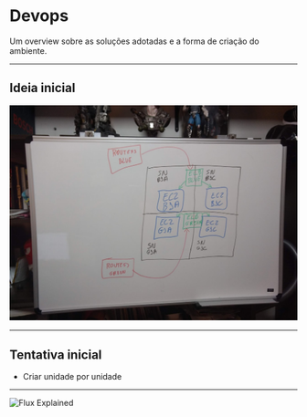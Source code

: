 # Devops #

Um overview sobre as soluções adotadas e a forma de criação do ambiente.

---

## Ideia inicial ##

![Flux Explained](assets/architecture_diagram.jpg)

---

## Tentativa inicial ##

- Criar unidade por unidade

---

![Flux Explained](https://facebook.github.io/flux/img/flux-simple-f8-diagram-explained-1300w.png)
